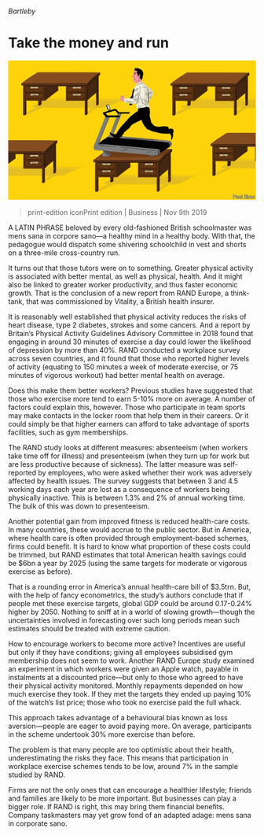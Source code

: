 ###### Bartleby

# Take the money and run 

![image](images/20191109_WBD001_0.jpg) 

> print-edition iconPrint edition | Business | Nov 9th 2019 

A  LATIN PHRASE beloved by every old-fashioned British schoolmaster was mens sana in corpore sano—a healthy mind in a healthy body. With that, the pedagogue would dispatch some shivering schoolchild in vest and shorts on a three-mile cross-country run. 

It turns out that those tutors were on to something. Greater physical activity is associated with better mental, as well as physical, health. And it might also be linked to greater worker productivity, and thus faster economic growth. That is the conclusion of a new report from RAND Europe, a think-tank, that was commissioned by Vitality, a British health insurer. 

It is reasonably well established that physical activity reduces the risks of heart disease, type 2 diabetes, strokes and some cancers. And a report by Britain’s Physical Activity Guidelines Advisory Committee in 2018 found that engaging in around 30 minutes of exercise a day could lower the likelihood of depression by more than 40%. RAND conducted a workplace survey across seven countries, and it found that those who reported higher levels of activity (equating to 150 minutes a week of moderate exercise, or 75 minutes of vigorous workout) had better mental health on average. 

Does this make them better workers? Previous studies have suggested that those who exercise more tend to earn 5-10% more on average. A number of factors could explain this, however. Those who participate in team sports may make contacts in the locker room that help them in their careers. Or it could simply be that higher earners can afford to take advantage of sports facilities, such as gym memberships. 

The RAND study looks at different measures: absenteeism (when workers take time off for illness) and presenteeism (when they turn up for work but are less productive because of sickness). The latter measure was self-reported by employees, who were asked whether their work was adversely affected by health issues. The survey suggests that between 3 and 4.5 working days each year are lost as a consequence of workers being physically inactive. This is between 1.3% and 2% of annual working time. The bulk of this was down to presenteeism. 

Another potential gain from improved fitness is reduced health-care costs. In many countries, these would accrue to the public sector. But in America, where health care is often provided through employment-based schemes, firms could benefit. It is hard to know what proportion of these costs could be trimmed, but RAND estimates that total American health savings could be $6bn a year by 2025 (using the same targets for moderate or vigorous exercise as before). 

That is a rounding error in America’s annual health-care bill of $3.5trn. But, with the help of fancy econometrics, the study’s authors conclude that if people met these exercise targets, global GDP could be around 0.17-0.24% higher by 2050. Nothing to sniff at in a world of slowing growth—though the uncertainties involved in forecasting over such long periods mean such estimates should be treated with extreme caution. 

How to encourage workers to become more active? Incentives are useful but only if they have conditions; giving all employees subsidised gym membership does not seem to work. Another RAND Europe study examined an experiment in which workers were given an Apple watch, payable in instalments at a discounted price—but only to those who agreed to have their physical activity monitored. Monthly repayments depended on how much exercise they took. If they met the targets they ended up paying 10% of the watch’s list price; those who took no exercise paid the full whack. 

This approach takes advantage of a behavioural bias known as loss aversion—people are eager to avoid paying more. On average, participants in the scheme undertook 30% more exercise than before. 

The problem is that many people are too optimistic about their health, underestimating the risks they face. This means that participation in workplace exercise schemes tends to be low, around 7% in the sample studied by RAND. 

Firms are not the only ones that can encourage a healthier lifestyle; friends and families are likely to be more important. But businesses can play a bigger role. If RAND is right, this may bring them financial benefits. Company taskmasters may yet grow fond of an adapted adage: mens sana in corporate sano. 

